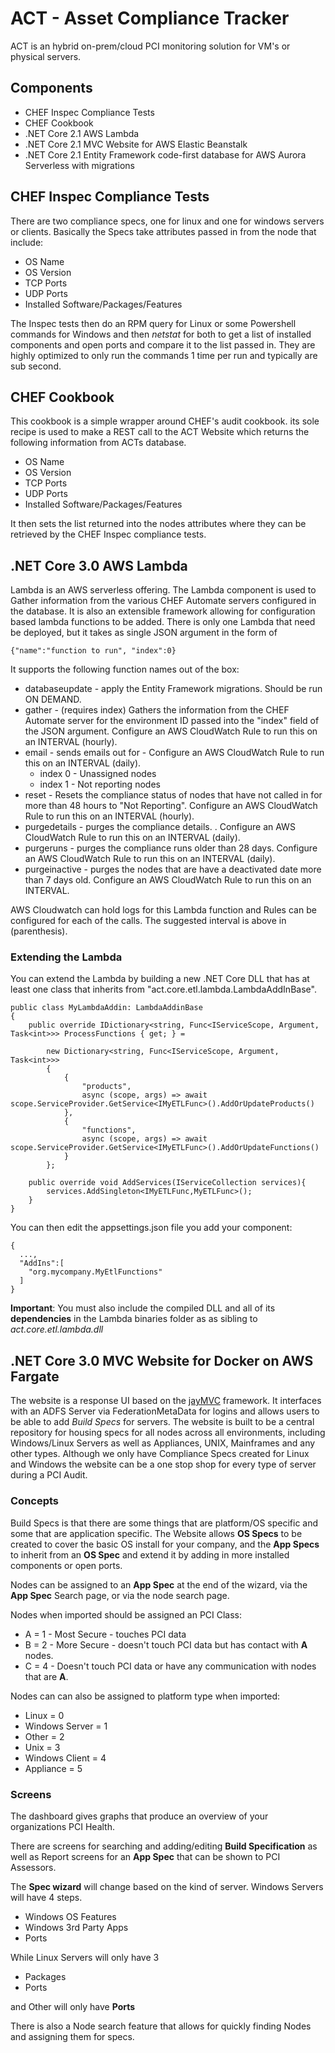 # ACT - Asset Compliance Tracker
ACT is an hybrid on-prem/cloud PCI monitoring solution for VM's or physical servers.

## Components
- CHEF Inspec Compliance Tests
- CHEF Cookbook
- .NET Core 2.1 AWS Lambda
- .NET Core 2.1 MVC Website for AWS Elastic Beanstalk
- .NET Core 2.1 Entity Framework code-first database for AWS Aurora Serverless with migrations

## CHEF Inspec Compliance Tests
There are two compliance specs, one for linux and one for windows servers or clients.  Basically the Specs take attributes passed in from the node that include:
- OS Name
- OS Version
- TCP Ports
- UDP Ports
- Installed Software/Packages/Features

The Inspec tests then do an RPM query for Linux or some Powershell commands for Windows and then *netstat* for both to get a list of installed components and open ports and compare it to the list passed in.  They are highly optimized to only run the commands 1 time per run and typically are sub second.

## CHEF Cookbook
This cookbook is a simple wrapper around CHEF's audit cookbook.  its sole recipe is used to make a REST call to the ACT Website which returns the following information from ACTs database.
- OS Name
- OS Version
- TCP Ports
- UDP Ports
- Installed Software/Packages/Features

It then sets the list returned into the nodes attributes where they can be retrieved by the CHEF Inspec compliance tests.

## .NET Core 3.0 AWS Lambda
Lambda is an AWS serverless offering. The Lambda component is used to Gather information from the various CHEF Automate servers configured in the database.  It is also an extensible framework allowing for configuration based lambda functions to be added.  There is only one Lambda that need be deployed, but it takes as single JSON argument in the form of

    {"name":"function to run", "index":0}

It supports the following function names out of the box:
- databaseupdate - apply the Entity Framework migrations.  Should be run ON DEMAND.
- gather - (requires index) Gathers the information from the CHEF Automate server for the environment ID passed into the "index" field of the JSON argument. Configure an AWS CloudWatch Rule to run this on an INTERVAL (hourly).
- email - sends emails out for  - Configure an AWS CloudWatch Rule to run this on an INTERVAL (daily).
  - index 0 - Unassigned nodes
  - index 1 - Not reporting nodes
- reset - Resets the compliance status of nodes that have not called in for more than 48 hours to "Not Reporting".  Configure an AWS CloudWatch Rule to run this on an INTERVAL (hourly).
- purgedetails - purges the compliance details. .  Configure an AWS CloudWatch Rule to run this on an INTERVAL (daily).
- purgeruns - purges the compliance runs older than 28 days.  Configure an AWS CloudWatch Rule to run this on an INTERVAL (daily).
- purgeinactive - purges the nodes that are have a deactivated date more than 7 days old.  Configure an AWS CloudWatch Rule to run this on an INTERVAL.

AWS Cloudwatch can hold logs for this Lambda function and Rules can be configured for each of the calls.  The suggested interval is above in (parenthesis).

### Extending the Lambda
You can extend the Lambda by building a new .NET Core DLL that has at least one class that inherits from "act.core.etl.lambda.LambdaAddInBase".  

    public class MyLambdaAddin: LambdaAddinBase
    {
        public override IDictionary<string, Func<IServiceScope, Argument, Task<int>>> ProcessFunctions { get; } =

            new Dictionary<string, Func<IServiceScope, Argument, Task<int>>>
            {
                {
                    "products",
                    async (scope, args) => await scope.ServiceProvider.GetService<IMyETLFunc>().AddOrUpdateProducts()
                },
                {
                    "functions",
                    async (scope, args) => await scope.ServiceProvider.GetService<IMyETLFunc>().AddOrUpdateFunctions()
                }
            };

        public override void AddServices(IServiceCollection services){
            services.AddSingleton<IMyETLFunc,MyETLFunc>();
        }
    }

You can then edit the appsettings.json file you add your component:

    {
      ...,
      "AddIns":[
        "org.mycompany.MyEtlFunctions"
      ]
    }

**Important**: You must also include the compiled DLL and all of its **dependencies** in the Lambda binaries folder as as sibling to *act.core.etl.lambda.dll*

## .NET Core 3.0 MVC Website for Docker on AWS Fargate
The website is a response UI based on the [jayMVC](https://github.com/unscrum/jaymvc) framework.  It interfaces with an ADFS Server via FederationMetaData for logins and allows users to be able to add *Build Specs* for servers. The website is built to be a central repository for housing specs for all nodes across all environments, including Windows/Linux Servers as well as Appliances, UNIX, Mainframes and any other types.  Although we only have Compliance Specs created for Linux and Windows the website can be a one stop shop for every type of server during a PCI Audit.

### Concepts
 Build Specs is that there are some things that are platform/OS specific and some that are application specific.  The Website allows **OS Specs** to be created to cover the basic OS install for your company, and the **App  Specs** to inherit from an **OS Spec** and extend it by adding in more installed components or open ports.

 Nodes can be assigned to an **App Spec** at the end of the wizard, via the **App Spec** Search page, or via the node search page.  

 Nodes when imported should be assigned an PCI Class:
  - A = 1 - Most Secure - touches PCI data
  - B = 2 - More Secure - doesn't touch PCI data but has contact with **A** nodes.
  - C = 4 - Doesn't touch PCI data or have any communication with nodes that are **A**.

  Nodes can can also be assigned to platform type when imported:
  - Linux = 0
  - Windows Server = 1
  - Other = 2
  - Unix = 3
  - Windows Client = 4
  - Appliance = 5

### Screens
The dashboard gives graphs that produce an overview of your organizations PCI Health.

There are screens for searching and adding/editing **Build Specification** as well as Report screens for an **App Spec** that can be shown to PCI Assessors.

The **Spec wizard** will change based on the kind of server. Windows Servers will have 4 steps.
- Windows OS Features
- Windows 3rd Party Apps
- Ports

While Linux Servers will only have 3
- Packages
- Ports

and Other will only have **Ports**

There is also a Node search feature that allows for quickly finding Nodes and assigning them for specs.
